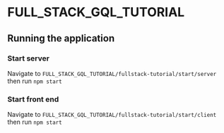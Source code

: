 # FULL_STACK_GQL_TUTORIAL

## Running the application

### Start server
Navigate to `FULL_STACK_GQL_TUTORIAL/fullstack-tutorial/start/server` then run `npm start`

### Start front end
Navigate to `FULL_STACK_GQL_TUTORIAL/fullstack-tutorial/start/client` then run `npm start`
